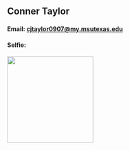 ## Conner Taylor

#### Email: cjtaylor0907@my.msutexas.edu

#### Selfie: 

<img src="https://cdn.discordapp.com/attachments/799841509326979085/1410246211713237044/image0.jpg?ex=68b051a1&is=68af0021&hm=10ba7e8f55b742a6931437602a032becee6af2ba8a785de9ee644058f558eac2&" width="200">

